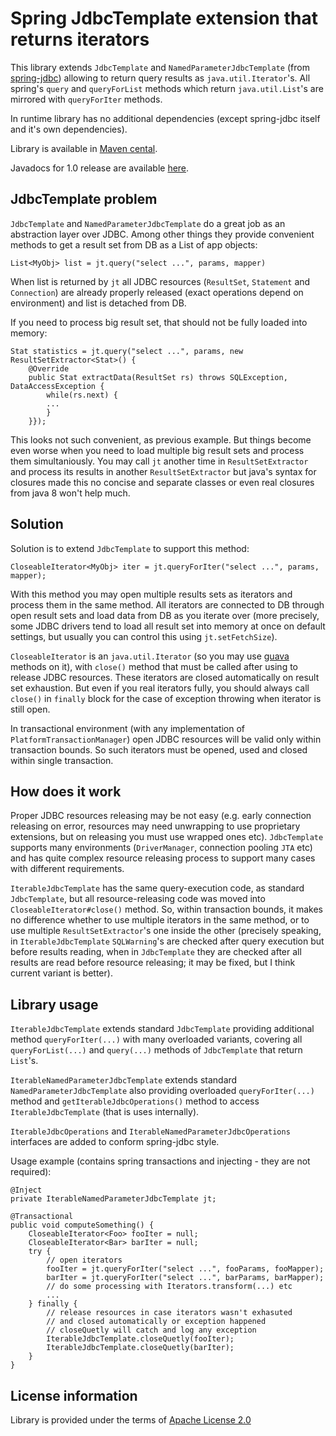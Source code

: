 Spring JdbcTemplate extension that returns iterators
====================================================

This library extends `JdbcTemplate` and `NamedParameterJdbcTemplate` (from [spring-jdbc](http://static.springsource.org/spring/docs/3.0.x/spring-framework-reference/html/jdbc.html))
allowing to return query results as `java.util.Iterator`'s.
All spring's `query` and `queryForList` methods which return `java.util.List`'s are mirrored with `queryForIter` methods.

In runtime library has no additional dependencies (except spring-jdbc itself and it's own dependencies).

Library is available in [Maven cental](http://repo1.maven.org/maven2/com/alexkasko/springjdbc/).

Javadocs for 1.0 release are available [here](http://alexkasko.github.com/springjdbc-iterable/javadocs).

JdbcTemplate problem
--------------------

`JdbcTemplate` and `NamedParameterJdbcTemplate` do a great job as an abstraction layer over JDBC.
Among other things they provide convenient methods to get a result set from DB as a List of app objects:

    List<MyObj> list = jt.query("select ...", params, mapper)

When list is returned by `jt` all JDBC resources (`ResultSet`, `Statement` and `Connection`) are already
properly released (exact operations depend on environment) and list is detached from DB.

If you need to process big result set, that should not be fully loaded into memory:

    Stat statistics = jt.query("select ...", params, new ResultSetExtractor<Stat>() {
        @Override
        public Stat extractData(ResultSet rs) throws SQLException, DataAccessException {
            while(rs.next) {
            ...
            }
        }});

This looks not such convenient, as previous example. But things become even worse when you need to load multiple big
result sets and process them simultaniously. You may call `jt` another time in `ResultSetExtractor` and process
its results in another `ResultSetExtractor` but java's syntax for closures made this no concise and separate classes or
even real closures from java 8 won't help much.

Solution
--------

Solution is to extend `JdbcTemplate` to support this method:

    CloseableIterator<MyObj> iter = jt.queryForIter("select ...", params, mapper);

With this method you may open multiple results sets as iterators and process them in the same method.
All iterators are connected to DB through open result sets and load data from DB as you iterate over
(more precisely, some JDBC drivers tend to load all result set into memory at once on default settings,
but usually you can control this using `jt.setFetchSize`).

`CloseableIterator` is an `java.util.Iterator` (so you may use [guava](http://docs.guava-libraries.googlecode.com/git/javadoc/com/google/common/collect/Iterators.html)
 methods on it), with `close()` method that must be called after using to release JDBC resources.
These iterators are closed automatically on result set exhaustion. But even if you real iterators fully,
you should always call `close()` in `finally` block for the case of exception throwing when iterator is still open.

In transactional environment (with any implementation of `PlatformTransactionManager`) open JDBC resources will
be valid only within transaction bounds. So such iterators must be opened, used and closed within single transaction.

How does it work
----------------

Proper JDBC resources releasing may be not easy (e.g. early connection releasing on error, resources may need unwrapping
to use proprietary extensions, but on releasing you must use wrapped ones etc). `JdbcTemplate` supports many environments
(`DriverManager`, connection pooling `JTA` etc) and has quite complex resource releasing process to support many cases with
different requirements.

`IterableJdbcTemplate` has the same query-execution code, as standard `JdbcTemplate`, but all resource-releasing code
was moved into `CloseableIterator#close()` method. So, within transaction bounds, it makes no difference whether to use
multiple iterators in the same method, or to use multiple `ResultSetExtractor`'s one inside the other (precisely speaking,
in `IterableJdbcTemplate` `SQLWarning`'s are checked after query execution but before results reading, when in `JdbcTemplate`
they are checked after all results are read before resource releasing; it may be fixed, but I think current variant is better).

Library usage
-------------

`IterableJdbcTemplate` extends standard `JdbcTemplate` providing additional method `queryForIter(...)`
with many overloaded variants, covering all `queryForList(...)` and `query(...)` methods of `JdbcTemplate` that return `List`'s.

`IterableNamedParameterJdbcTemplate` extends standard `NamedParameterJdbcTemplate` also providing overloaded
`queryForIter(...)` method and `getIterableJdbcOperations()` method to access `IterableJdbcTemplate` (that is uses internally).

`IterableJdbcOperations` and `IterableNamedParameterJdbcOperations` interfaces are added to conform spring-jdbc style.

Usage example (contains spring transactions and injecting - they are not required):

    @Inject
    private IterableNamedParameterJdbcTemplate jt;

    @Transactional
    public void computeSomething() {
        CloseableIterator<Foo> fooIter = null;
        CloseableIterator<Bar> barIter = null;
        try {
            // open iterators
            fooIter = jt.queryForIter("select ...", fooParams, fooMapper);
            barIter = jt.queryForIter("select ...", barParams, barMapper);
            // do some processing with Iterators.transform(...) etc
            ...
        } finally {
            // release resources in case iterators wasn't exhasuted
            // and closed automatically or exception happened
            // closeQuetly will catch and log any exception
            IterableJdbcTemplate.closeQuetly(fooIter);
            IterableJdbcTemplate.closeQuetly(barIter);
        }
    }

License information
-------------------

Library is provided under the terms of [Apache License 2.0](http://www.apache.org/licenses/LICENSE-2.0)